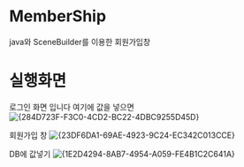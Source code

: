 # MemberShip
java와 SceneBuilder를 이용한 회원가입창

# 실행화면
로그인 화면 입니다 여기에 값을 넣으면 
![{284D723F-F3C0-4CD2-BC22-4DBC9255D45D}](https://user-images.githubusercontent.com/93520535/141286311-9b5509a8-7034-4c5c-9669-9b98d316a6fa.png)


회원가입 창
![{23DF6DA1-69AE-4923-9C24-EC342C013CCE}](https://user-images.githubusercontent.com/93520535/141286364-d895bff2-354d-48f5-97cc-5e180ab8074f.png)

DB에 값넣기
![{1E2D4294-8AB7-4954-A059-FE4B1C2C641A}](https://user-images.githubusercontent.com/93520535/141286434-eb899897-0e62-4422-ac7a-d9cc2fea89bf.png)
